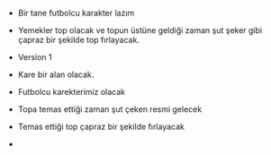 * Bir tane futbolcu karakter lazım
* Yemekler top olacak ve topun üstüne geldiği zaman şut şeker gibi çapraz bir şekilde top fırlayacak.





* Version 1 
* Kare bir alan olacak.
* Futbolcu karekterimiz olacak
* Topa temas ettiği zaman şut çeken resmi gelecek
* Temas ettiği top çapraz bir şekilde fırlayacak
* 